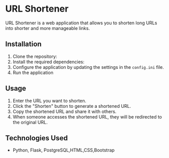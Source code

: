 # URL Shortener

URL Shortener is a web application that allows you to shorten long URLs into shorter and more manageable links.

## Installation

1. Clone the repository:
2. Install the required dependencies:
3. Configure the application by updating the settings in the `config.ini` file.
4. Run the application
## Usage

1. Enter the URL you want to shorten.
2. Click the "Shorten" button to generate a shortened URL.
3. Copy the shortened URL and share it with others.
4. When someone accesses the shortened URL, they will be redirected to the original URL.

## Technologies Used

- Python, Flask, PostgreSQL,HTML,CSS,Bootstrap

